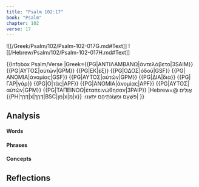 ```yaml
---
title: "Psalm 102:17"
book: "Psalm"
chapter: 102
verse: 17
---
```

![[/Greek/Psalm/102/Psalm-102-017G.md#Text]]
![[/Hebrew/Psalm/102/Psalm-102-017H.md#Text]]

{{Infobox Psalm/Verse
|Greek={{PG|ΑΝΤΙΛΑΜΒΑΝΩ|ἀντελάβετο|3SAIM}} {{PG|ΑΥΤΟΣ|αὐτῶν|GPM}} {{PG|ΕΚ|ἐξ}} {{PG|ΟΔΟΣ|ὁδοῦ|GSF}} {{PG|ΑΝΟΜΙΑ|ἀνομίας|GSF}} {{PG|ΑΥΤΟΣ|αὐτῶν|GPM}} {{PG|ΔΙΑ|διὰ}} {{PG|ΓΑΡ|γὰρ}} {{PG|Ο|τὰς|APF}} {{PG|ΑΝΟΜΙΑ|ἀνομίας|APF}} {{PG|ΑΥΤΟΣ|αὐτῶν|GPM}} {{PG|ΤΑΠΕΙΝΟΩ|ἐταπεινώθησαν|3PAIP}}
|Hebrew=@
אֱוִלִים
{{PH|דֶּרֶךְ|x|דֶּרֶךְ|BSC|מִן|x|מִ|x}}
פִּשְׁעָם
וּמֵעֲוֹנֹתֵיהֶם
יִתְעַנּוּ
׃|
}}

## Analysis

#### Words

#### Phrases

#### Concepts

## Reflections
